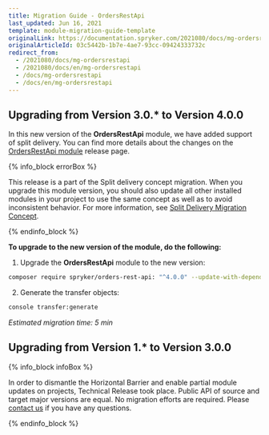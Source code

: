 ```yaml
---
title: Migration Guide - OrdersRestApi
last_updated: Jun 16, 2021
template: module-migration-guide-template
originalLink: https://documentation.spryker.com/2021080/docs/mg-ordersrestapi
originalArticleId: 03c5442b-1b7e-4ae7-93cc-09424333732c
redirect_from:
  - /2021080/docs/mg-ordersrestapi
  - /2021080/docs/en/mg-ordersrestapi
  - /docs/mg-ordersrestapi
  - /docs/en/mg-ordersrestapi
---
```


## Upgrading from Version 3.0.* to Version 4.0.0

In this new version of the **OrdersRestApi** module, we have added support of split delivery. You can find more details about the changes on the [OrdersRestApi module](https://github.com/spryker/orders-rest-api/releases) release page.

{% info_block errorBox %}

This release is a part of the Split delivery concept migration. When you upgrade this module version, you should also update all other installed modules in your project to use the same concept as well as to avoid inconsistent behavior. For more information, see [Split Delivery Migration Concept](/docs/scos/dev/migration-concepts/split-delivery-migration-concept.html).

{% endinfo_block %}

**To upgrade to the new version of the module, do the following:**
1. Upgrade the **OrdersRestApi** module to the new version:

```bash
composer require spryker/orders-rest-api: "^4.0.0" --update-with-dependencies
```
2. Generate the transfer objects:

```bash
console transfer:generate
```

*Estimated migration time: 5 min*

## Upgrading from Version 1.* to Version 3.0.0

{% info_block infoBox %}

In order to dismantle the Horizontal Barrier and enable partial module updates on projects, Technical Release took place. Public API of source and target major versions are equal. No migration efforts are required. Please [contact us](https://spryker.com/en/support/) if you have any questions.

{% endinfo_block %}
